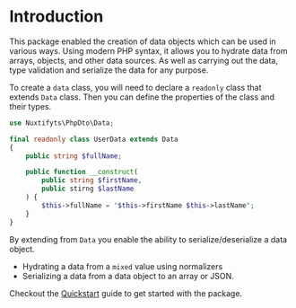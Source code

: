 Introduction
=

This package enabled the creation of data objects which can be used in various ways.
Using modern PHP syntax, it allows you to hydrate data from arrays, objects, and other data sources.
As well as carrying out the data, type validation and serialize the data for any purpose.

To create a `data` class, you will need to declare a `readonly` class that extends `Data` class.
Then you can define the properties of the class and their types.

```php
use Nuxtifyts\PhpDto\Data;

final readonly class UserData extends Data
{
    public string $fullName;

    public function __construct(
        public string $firstName,
        public stirng $lastName
    ) {
        $this->fullName = "$this->firstName $this->lastName";
    }
}
```

By extending from `Data` you enable the ability to serialize/deserialize a data object.

- Hydrating a data from a `mixed` value using normalizers
- Serializing a data from a data object to an array or JSON.

Checkout the [Quickstart](#) guide to get started with the package.
